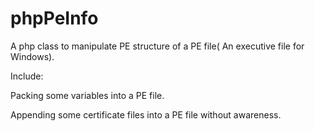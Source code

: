 # phpPeInfo

A php class to manipulate PE structure of a PE file( An executive file for Windows).

Include:


Packing some variables into a PE file.

Appending some certificate files into a PE file without awareness.
